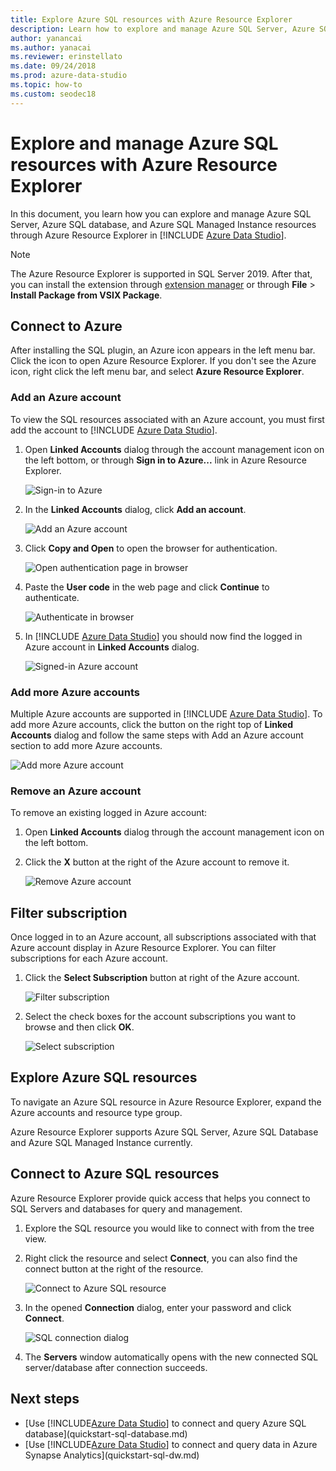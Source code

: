 ```yaml
---
title: Explore Azure SQL resources with Azure Resource Explorer
description: Learn how to explore and manage Azure SQL Server, Azure SQL Database, and Azure SQL Managed Instance through Azure Resource Explorer.
author: yanancai
ms.author: yanacai
ms.reviewer: erinstellato
ms.date: 09/24/2018
ms.prod: azure-data-studio
ms.topic: how-to
ms.custom: seodec18
---
```


# Explore and manage Azure SQL resources with Azure Resource Explorer

In this document, you learn how you can explore and manage Azure SQL Server, Azure SQL database, and Azure SQL Managed Instance resources through Azure Resource Explorer in [!INCLUDE [Azure Data Studio](../includes/name-sos-short.md)].

>[!NOTE]
>The Azure Resource Explorer is supported in SQL Server 2019. After that, you can install the extension through [extension manager](./extensions/add-extensions.md) or through **File** > **Install Package from VSIX Package**.

## Connect to Azure

After installing the SQL plugin, an Azure icon appears in the left menu bar. Click the icon to open Azure Resource Explorer. If you don't see the Azure icon, right click the left menu bar, and select **Azure Resource Explorer**.

### Add an Azure account

To view the SQL resources associated with an Azure account, you must first add the account to [!INCLUDE [Azure Data Studio](../includes/name-sos-short.md)].

1. Open **Linked Accounts** dialog through the account management icon on the left bottom, or through **Sign in to Azure...** link in Azure Resource Explorer.

    ![Sign-in to Azure](media/azure-resource-explorer/sign-in-to-azure.png)

2. In the **Linked Accounts** dialog, click **Add an account**.

    ![Add an Azure account](media/azure-resource-explorer/add-an-azure-account.png)

3. Click **Copy and Open** to open the browser for authentication.

    ![Open authentication page in browser](media/azure-resource-explorer/open-authentication-in-browser.png)

4. Paste the **User code** in the web page and click **Continue** to authenticate.

    ![Authenticate in browser](media/azure-resource-explorer/authenticate-in-browser.png)

5. In [!INCLUDE [Azure Data Studio](../includes/name-sos-short.md)] you should now find the logged in Azure account in **Linked Accounts** dialog.

    ![Signed-in Azure account](media/azure-resource-explorer/signed-in-azure-account.png)

### Add more Azure accounts

Multiple Azure accounts are supported in [!INCLUDE [Azure Data Studio](../includes/name-sos-short.md)]. To add more Azure accounts, click the button on the right top of **Linked Accounts** dialog and follow the same steps with Add an Azure account section to add more Azure accounts.

![Add more Azure account](media/azure-resource-explorer/add-more-azure-account.png)

### Remove an Azure account

To remove an existing logged in Azure account:

1. Open **Linked Accounts** dialog through the account management icon on the left bottom.
2. Click the **X** button at the right of the Azure account to remove it.

    ![Remove Azure account](media/azure-resource-explorer/remove-azure-account.png)

## Filter subscription

Once logged in to an Azure account, all subscriptions associated with that Azure account display in Azure Resource Explorer. You can filter subscriptions for each Azure account.

1. Click the **Select Subscription** button at right of the Azure account.

   ![Filter subscription](media/azure-resource-explorer/filter-subscription.png)

2. Select the check boxes for the account subscriptions you want to browse and then click **OK**.

   ![Select subscription](media/azure-resource-explorer/select-subscription.png)

## Explore Azure SQL resources

To navigate an Azure SQL resource in Azure Resource Explorer, expand the Azure accounts and resource type group.

Azure Resource Explorer supports Azure SQL Server, Azure SQL Database and Azure SQL Managed Instance currently.

## Connect to Azure SQL resources

Azure Resource Explorer provide quick access that helps you connect to SQL Servers and databases for query and management.

1. Explore the SQL resource you would like to connect with from the tree view.
2. Right click the resource and select **Connect**, you can also find the connect button at the right of the resource.

   ![Connect to Azure SQL resource](media/azure-resource-explorer/connect-to-azure-sql-resource.png)

3. In the opened **Connection** dialog, enter your password and click **Connect**.

   ![SQL connection dialog](media/azure-resource-explorer/sql-connection-dialog.png)
4. The **Servers** window automatically opens with the new connected SQL server/database after connection succeeds.

## Next steps

- [Use [!INCLUDE[Azure Data Studio](../includes/name-sos-short.md)] to connect and query Azure SQL database](quickstart-sql-database.md)
- [Use [!INCLUDE[Azure Data Studio](../includes/name-sos-short.md)] to connect and query data in Azure Synapse Analytics](quickstart-sql-dw.md)